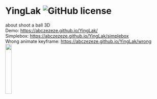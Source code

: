 # YingLak ![GitHub license](https://img.shields.io/badge/license-MIT-blue.svg)
about shoot a ball 3D
<br>Demo: https://abczezeze.github.io/YingLak/
<br>Simplebox: https://abczezeze.github.io/YingLak/simplebox
<br>Wrong animate keyframe: https://abczezeze.github.io/YingLak/wrong
<br><img src='https://github.com/abczezeze/YingLak/blob/master/ss/vlcsnap-2019-04-24-10h17m38s032.png' width=20% hight=20%>

